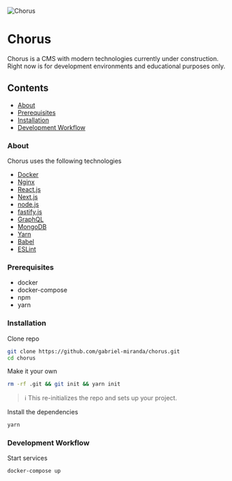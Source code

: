 ![Chorus](https://user-images.githubusercontent.com/7026780/33643157-1f26191c-da1c-11e7-899d-9766bfb5cea6.png)

# Chorus
Chorus is a CMS with modern technologies currently under construction. Right now is for development environments and educational purposes only.

## Contents

- [About](#about)
- [Prerequisites](#prerequisites)
- [Installation](#installation)
- [Development Workflow](#development-workflow)


### About
Chorus uses the following technologies

* [Docker](https://github.com/docker)
* [Nginx](https://nginx.org/)
* [React.js](https://github.com/facebook/react)
* [Next.js](https://github.com/zeit/next.js/)
* [node.js](https://github.com/nodejs/node)
* [fastify.js](https://github.com/fastify/fastify)
* [GraphQL](http://graphql.org/)
* [MongoDB](https://www.mongodb.com/)
* [Yarn](https://github.com/yarnpkg/yarn)
* [Babel](https://babeljs.io)
* [ESLint](http://eslint.org)


### Prerequisites
* docker
* docker-compose
* npm
* yarn


### Installation
Clone repo
```sh
git clone https://github.com/gabriel-miranda/chorus.git
cd chorus
```

Make it your own
```sh
rm -rf .git && git init && yarn init
```
> :information_source: This re-initializes the repo and sets up your project.

Install the dependencies
```sh
yarn
```


### Development Workflow
Start services
```sh
docker-compose up
```
